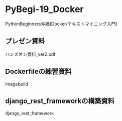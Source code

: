 # PyBegi-19_Docker

PythonBeginners沖縄(Docker/テキストマイニング入門)

## プレゼン資料
ハンズオン資料_ver2.pdf


## Dockerfileの練習資料
imagebuild

## django_rest_frameworkの構築資料
django_rest_framework
